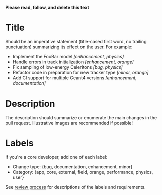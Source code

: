 **Please read, follow, and delete this text**

# Title

Should be an imperative statement (title-cased first word, no trailing punctuation) summarizing its effect on the user.  For example:
 - Implement the FooBar model *[enhancement, physics]*
 - Handle errors in track initialization *[enhancement, orange]*
 - Fix sampling of low-energy Celeritons *[bug, physics]*
 - Refactor code in preparation for new tracker type *[minor, orange]*
 - Add CI support for multiple Geant4 versions *[enhancement, documentation]*

# Description

The description should summarize or enumerate the main changes in the pull request. Illustrative images are recommended if possible!

# Labels

If you're a core developer, add one of each label:

- Change type: {bug, documentation, enhancement, minor}
- Category: {app, core, external, field, orange, performance, physics, user}

See [review process](https://github.com/celeritas-project/celeritas/blob/develop/doc/appendix/administration.rst#code-review) for descriptions of the labels and requirements.

